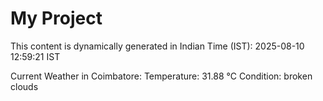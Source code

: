 # My Project

This content is dynamically generated in Indian Time (IST): 2025-08-10 12:59:21 IST


Current Weather in Coimbatore:
Temperature: 31.88 °C
Condition: broken clouds
